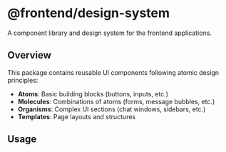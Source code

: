 # @frontend/design-system

A component library and design system for the frontend applications.

## Overview

This package contains reusable UI components following atomic design principles:

- **Atoms**: Basic building blocks (buttons, inputs, etc.)
- **Molecules**: Combinations of atoms (forms, message bubbles, etc.)
- **Organisms**: Complex UI sections (chat windows, sidebars, etc.)
- **Templates**: Page layouts and structures

## Usage
